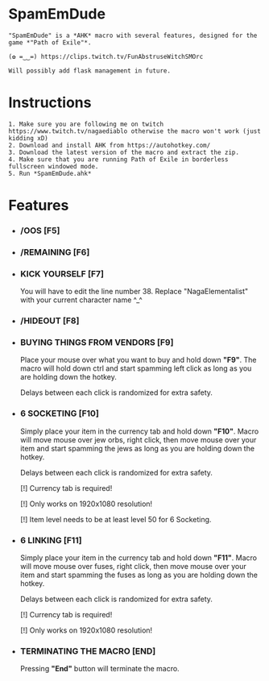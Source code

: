 # SpamEmDude
	"SpamEmDude" is a *AHK* macro with several features, designed for the game *"Path of Exile"*.
	
	(✿ =‿‿=) https://clips.twitch.tv/FunAbstruseWitchSMOrc
	
	Will possibly add flask management in future.

# Instructions

	1. Make sure you are following me on twitch https://www.twitch.tv/nagaediablo otherwise the macro won't work (just kidding xD)
	2. Download and install AHK from https://autohotkey.com/
	3. Download the latest version of the macro and extract the zip.
	4. Make sure that you are running Path of Exile in borderless fullscreen windowed mode.
	5. Run *SpamEmDude.ahk*

# Features

* ### /OOS [F5]

* ### /REMAINING [F6]

* ### KICK YOURSELF [F7]

	You will have to edit the line number 38. Replace "NagaElementalist" with your current character name ^_^
  
* ### /HIDEOUT [F8]

* ### BUYING THINGS FROM VENDORS [F9]

	Place your mouse over what you want to buy and hold down __"F9"__. The macro will hold down ctrl and start spamming left click as long as you are holding down the hotkey.
	
	Delays between each click is randomized for extra safety.

* ### 6 SOCKETING [F10]

	Simply place your item in the currency tab and hold down __"F10"__. Macro will move mouse over jew orbs, right click, then move mouse over your item and start spamming the jews as long as you are holding down the hotkey.
	
	Delays between each click is randomized for extra safety.

	[!] Currency tab is required!

	[!] Only works on 1920x1080 resolution!

	[!] Item level needs to be at least level 50 for 6 Socketing.

* ### 6 LINKING [F11]

	Simply place your item in the currency tab and hold down __"F11"__. Macro will move mouse over fuses, right click, then move mouse over your item and start spamming the fuses as long as you are holding down the hotkey.
	
	Delays between each click is randomized for extra safety.

	[!] Currency tab is required!

	[!] Only works on 1920x1080 resolution!

* ### TERMINATING THE MACRO [END]

	Pressing __"End"__ button will terminate the macro.
